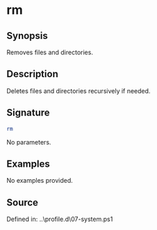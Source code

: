 # rm

## Synopsis

Removes files and directories.

## Description

Deletes files and directories recursively if needed.

## Signature

```powershell
rm
```

No parameters.

## Examples

No examples provided.

## Source

Defined in: ..\profile.d\07-system.ps1
